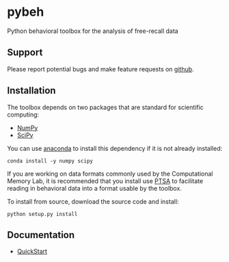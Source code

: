 # pybeh
Python behavioral toolbox for the analysis of free-recall data


Support
------------
Please report potential bugs and make feature requests on [github](https://github.com/pennmem/pybeh/issues).

Installation
------------

The toolbox depends on two packages that are standard for scientific computing:
- [NumPy](https://github.com/numpy/numpy)
- [SciPy](https://www.scipy.org/)

You can use [anaconda](https://docs.anaconda.com/anaconda/install/) to install this dependency if it is not already installed:

  ```
  conda install -y numpy scipy
  ``` 

If you are working on data formats commonly used by the Computational Memory Lab, it is recommended that you install use [PTSA](https://github.com/pennmem/ptsa) to facilitate reading in behavioral data into a format usable by the toolbox.

To install from source, download the source code and install:

  ```
  python setup.py install
  ```

Documentation
------------

-   [QuickStart]

  [QuickStart]: https://github.com/pennmem/pybeh/blob/master/notebooks/pybeh%20Quick%20Start.ipynb

